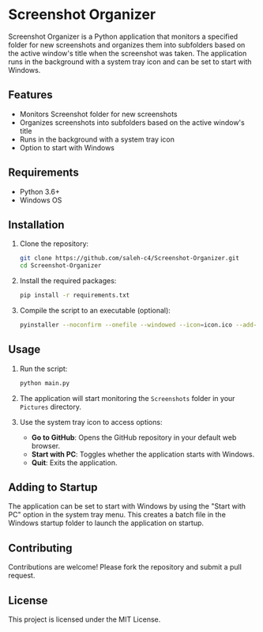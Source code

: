 # Screenshot Organizer

Screenshot Organizer is a Python application that monitors a specified folder for new screenshots and organizes them into subfolders based on the active window's title when the screenshot was taken. The application runs in the background with a system tray icon and can be set to start with Windows.

## Features
- Monitors Screenshot folder for new screenshots
- Organizes screenshots into subfolders based on the active window's title
- Runs in the background with a system tray icon
- Option to start with Windows

## Requirements
- Python 3.6+
- Windows OS

## Installation
1. Clone the repository:
    ```bash
    git clone https://github.com/saleh-c4/Screenshot-Organizer.git
    cd Screenshot-Organizer
    ```

2. Install the required packages:
    ```bash
    pip install -r requirements.txt
    ```

3. Compile the script to an executable (optional):
    ```bash
    pyinstaller --noconfirm --onefile --windowed --icon=icon.ico --add-data "icon.ico;." --name "Screenshot-Organizer" main.py
    ```

## Usage
1. Run the script:
    ```bash
    python main.py
    ```

2. The application will start monitoring the `Screenshots` folder in your `Pictures` directory.

3. Use the system tray icon to access options:
    - **Go to GitHub**: Opens the GitHub repository in your default web browser.
    - **Start with PC**: Toggles whether the application starts with Windows.
    - **Quit**: Exits the application.

## Adding to Startup
The application can be set to start with Windows by using the "Start with PC" option in the system tray menu. This creates a batch file in the Windows startup folder to launch the application on startup.

## Contributing
Contributions are welcome! Please fork the repository and submit a pull request.

## License
This project is licensed under the MIT License.
